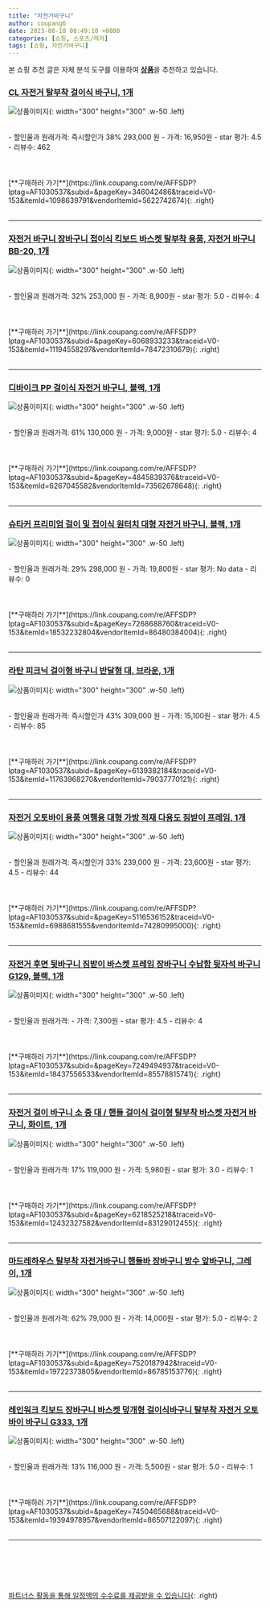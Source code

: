 ```yaml
---
title: "자전거바구니"
author: coupang6
date: 2023-08-18 08:49:10 +0800
categories: [쇼핑, 스포츠/레저]
tags: [쇼핑, 자전거바구니]
---
```


본 쇼핑 추천 글은 자체 분석 도구를 이용하여 [**상품**](https://link.coupang.com/a/bao1ui)을 추천하고 있습니다.

### [CL 자전거 탈부착 걸이식 바구니, 1개](https://link.coupang.com/re/AFFSDP?lptag=AF1030537&subid=&pageKey=346042486&traceid=V0-153&itemId=1098639791&vendorItemId=5622742674)

![상품이미지](https://thumbnail7.coupangcdn.com/thumbnails/remote/230x230ex/image/vendor_inventory/645a/e620b5ae1120f919d2aa46a618f59558b1638d3edd9743882cfeacd44608.jpg){: width="300" height="300" .w-50 .left}


<br>
- 할인율과 원래가격: 즉시할인가 38%  293,000   원
- 가격: 16,950원
- star 평가: 4.5
- 리뷰수: 462
<br>
<br>
<br>
<br>
[**구매하러 가기**](https://link.coupang.com/re/AFFSDP?lptag=AF1030537&subid=&pageKey=346042486&traceid=V0-153&itemId=1098639791&vendorItemId=5622742674){: .right}
<br>
<br>

---

### [자전거 바구니 장바구니 접이식 킥보드 바스켓 탈부착 용품, 자전거 바구니 BB-20, 1개](https://link.coupang.com/re/AFFSDP?lptag=AF1030537&subid=&pageKey=6068933233&traceid=V0-153&itemId=11194558297&vendorItemId=78472310679)

![상품이미지](https://thumbnail6.coupangcdn.com/thumbnails/remote/230x230ex/image/vendor_inventory/b74b/c098282912fb6f49204c0804d7f935ce9784a833992f99b6e08be9d85fce.jpg){: width="300" height="300" .w-50 .left}


<br>
- 할인율과 원래가격: 32%  253,000   원
- 가격: 8,900원
- star 평가: 5.0
- 리뷰수: 4
<br>
<br>
<br>
<br>
[**구매하러 가기**](https://link.coupang.com/re/AFFSDP?lptag=AF1030537&subid=&pageKey=6068933233&traceid=V0-153&itemId=11194558297&vendorItemId=78472310679){: .right}
<br>
<br>

---

### [디바이크 PP 걸이식 자전거 바구니, 블랙, 1개](https://link.coupang.com/re/AFFSDP?lptag=AF1030537&subid=&pageKey=4845839376&traceid=V0-153&itemId=6267045582&vendorItemId=73562678648)

![상품이미지](https://thumbnail10.coupangcdn.com/thumbnails/remote/230x230ex/image/rs_quotation_api/ytzb3u2x/790f5febdaf74e1282b216fe9e7b0157.jpg){: width="300" height="300" .w-50 .left}


<br>
- 할인율과 원래가격: 61%  130,000   원
- 가격: 9,000원
- star 평가: 5.0
- 리뷰수: 4
<br>
<br>
<br>
<br>
[**구매하러 가기**](https://link.coupang.com/re/AFFSDP?lptag=AF1030537&subid=&pageKey=4845839376&traceid=V0-153&itemId=6267045582&vendorItemId=73562678648){: .right}
<br>
<br>

---

### [슈타커 프리미엄 걸이 및 접이식 원터치 대형 자전거 바구니, 블랙, 1개](https://link.coupang.com/re/AFFSDP?lptag=AF1030537&subid=&pageKey=7268688760&traceid=V0-153&itemId=18532232804&vendorItemId=86480384004)

![상품이미지](https://thumbnail10.coupangcdn.com/thumbnails/remote/230x230ex/image/vendor_inventory/f85c/35bad650e13ffda335fb2c41084d39c09cd15484ef8bcc2b5123c2a54b19.jpg){: width="300" height="300" .w-50 .left}


<br>
- 할인율과 원래가격: 29%  298,000   원
- 가격: 19,800원
- star 평가: No data
- 리뷰수: 0
<br>
<br>
<br>
<br>
[**구매하러 가기**](https://link.coupang.com/re/AFFSDP?lptag=AF1030537&subid=&pageKey=7268688760&traceid=V0-153&itemId=18532232804&vendorItemId=86480384004){: .right}
<br>
<br>

---

### [라탄 피크닉 걸이형 바구니 반달형 대, 브라운, 1개](https://link.coupang.com/re/AFFSDP?lptag=AF1030537&subid=&pageKey=6139382184&traceid=V0-153&itemId=11763968270&vendorItemId=79037770121)

![상품이미지](https://thumbnail9.coupangcdn.com/thumbnails/remote/230x230ex/image/retail/images/2021/10/22/18/1/cafeec05-b51c-4973-bd53-1142512cf807.jpg){: width="300" height="300" .w-50 .left}


<br>
- 할인율과 원래가격: 즉시할인가 43%  309,000   원
- 가격: 15,100원
- star 평가: 4.5
- 리뷰수: 85
<br>
<br>
<br>
<br>
[**구매하러 가기**](https://link.coupang.com/re/AFFSDP?lptag=AF1030537&subid=&pageKey=6139382184&traceid=V0-153&itemId=11763968270&vendorItemId=79037770121){: .right}
<br>
<br>

---

### [자전거 오토바이 용품 여행용 대형 가방 적재 다용도 짐받이 프레임, 1개](https://link.coupang.com/re/AFFSDP?lptag=AF1030537&subid=&pageKey=5116536152&traceid=V0-153&itemId=6988681555&vendorItemId=74280995000)

![상품이미지](https://thumbnail10.coupangcdn.com/thumbnails/remote/230x230ex/image/vendor_inventory/6b25/3472d467d7ca6a44689e5001c9a9e746a37c441a9f0fe803507475e57f5b.jpg){: width="300" height="300" .w-50 .left}


<br>
- 할인율과 원래가격: 즉시할인가 33%  239,000   원
- 가격: 23,600원
- star 평가: 4.5
- 리뷰수: 44
<br>
<br>
<br>
<br>
[**구매하러 가기**](https://link.coupang.com/re/AFFSDP?lptag=AF1030537&subid=&pageKey=5116536152&traceid=V0-153&itemId=6988681555&vendorItemId=74280995000){: .right}
<br>
<br>

---

### [자전거 후면 뒷바구니 짐받이 바스켓 프레임 장바구니 수납함 뒷자석 바구니 G129, 블랙, 1개](https://link.coupang.com/re/AFFSDP?lptag=AF1030537&subid=&pageKey=7249494937&traceid=V0-153&itemId=18437556533&vendorItemId=85578815741)

![상품이미지](https://thumbnail9.coupangcdn.com/thumbnails/remote/230x230ex/image/vendor_inventory/3e9b/1cf1e283cf2f70c042e1d6a976c138adc917e0d9a2079337d8a3ea709b05.jpg){: width="300" height="300" .w-50 .left}


<br>
- 할인율과 원래가격: 
- 가격: 7,300원
- star 평가: 4.5
- 리뷰수: 4
<br>
<br>
<br>
<br>
[**구매하러 가기**](https://link.coupang.com/re/AFFSDP?lptag=AF1030537&subid=&pageKey=7249494937&traceid=V0-153&itemId=18437556533&vendorItemId=85578815741){: .right}
<br>
<br>

---

### [자전거 걸이 바구니 소 중 대 / 핸들 걸이식 걸이형 탈부착 바스켓 자전거 바구니, 화이트, 1개](https://link.coupang.com/re/AFFSDP?lptag=AF1030537&subid=&pageKey=6218525218&traceid=V0-153&itemId=12432327582&vendorItemId=83129012455)

![상품이미지](https://thumbnail8.coupangcdn.com/thumbnails/remote/230x230ex/image/vendor_inventory/bd2b/7ad2fbf545bf7395ee1870c079917cd29c7b18bd8b02815446ce8eb03faa.jpg){: width="300" height="300" .w-50 .left}


<br>
- 할인율과 원래가격: 17%  119,000   원
- 가격: 5,980원
- star 평가: 3.0
- 리뷰수: 1
<br>
<br>
<br>
<br>
[**구매하러 가기**](https://link.coupang.com/re/AFFSDP?lptag=AF1030537&subid=&pageKey=6218525218&traceid=V0-153&itemId=12432327582&vendorItemId=83129012455){: .right}
<br>
<br>

---

### [마드레하우스 탈부착 자전거바구니 핸들바 장바구니 방수 앞바구니, 그레이, 1개](https://link.coupang.com/re/AFFSDP?lptag=AF1030537&subid=&pageKey=7520187942&traceid=V0-153&itemId=19722373805&vendorItemId=86785153776)

![상품이미지](https://thumbnail9.coupangcdn.com/thumbnails/remote/230x230ex/image/vendor_inventory/a351/326c047a8a075d00b928855a6777fae8f5e6463f32cc4f4e7cb1a28eb5b6.jpg){: width="300" height="300" .w-50 .left}


<br>
- 할인율과 원래가격: 62%  79,000   원
- 가격: 14,000원
- star 평가: 5.0
- 리뷰수: 2
<br>
<br>
<br>
<br>
[**구매하러 가기**](https://link.coupang.com/re/AFFSDP?lptag=AF1030537&subid=&pageKey=7520187942&traceid=V0-153&itemId=19722373805&vendorItemId=86785153776){: .right}
<br>
<br>

---

### [레인워크 킥보드 장바구니 바스켓 덮개형 걸이식바구니 탈부착 자전거 오토바이 바구니 G333, 1개](https://link.coupang.com/re/AFFSDP?lptag=AF1030537&subid=&pageKey=7450465688&traceid=V0-153&itemId=19394978957&vendorItemId=86507122097)

![상품이미지](https://thumbnail10.coupangcdn.com/thumbnails/remote/230x230ex/image/vendor_inventory/717d/9a94e44fb3112b0e1e681cbf8aa0b3a2ef02e3f4ccea18e32ec87578e0f3.jpg){: width="300" height="300" .w-50 .left}


<br>
- 할인율과 원래가격: 13%  116,000   원
- 가격: 5,500원
- star 평가: 5.0
- 리뷰수: 1
<br>
<br>
<br>
<br>
[**구매하러 가기**](https://link.coupang.com/re/AFFSDP?lptag=AF1030537&subid=&pageKey=7450465688&traceid=V0-153&itemId=19394978957&vendorItemId=86507122097){: .right}
<br>
<br>

---
<br><br><br><br><br> [파트너스 활동을 통해 일정액의 수수료를 제공받을 수 있습니다](https://link.coupang.com/a/bao1ui){: .right}